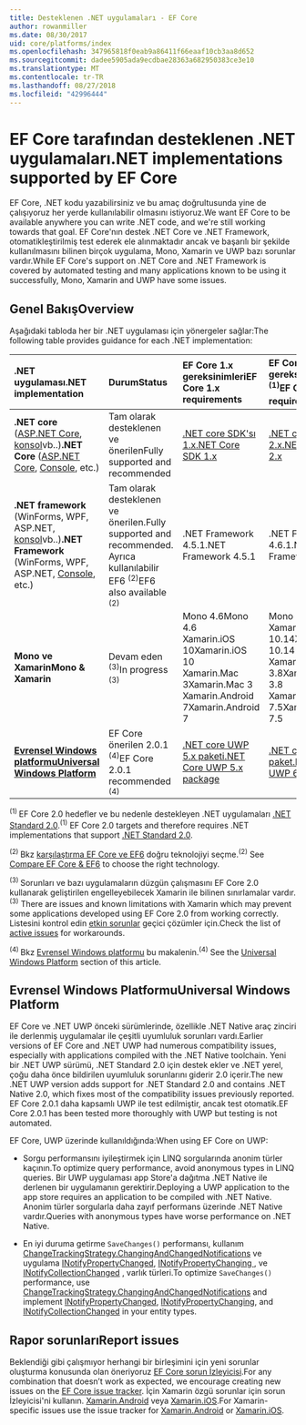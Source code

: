 ```yaml
---
title: Desteklenen .NET uygulamaları - EF Core
author: rowanmiller
ms.date: 08/30/2017
uid: core/platforms/index
ms.openlocfilehash: 347965818f0eab9a86411f66eaaf10cb3aa8d652
ms.sourcegitcommit: dadee5905ada9ecdbae28363a682950383ce3e10
ms.translationtype: MT
ms.contentlocale: tr-TR
ms.lasthandoff: 08/27/2018
ms.locfileid: "42996444"
---
```

# <a name="net-implementations-supported-by-ef-core"></a><span data-ttu-id="423e1-102">EF Core tarafından desteklenen .NET uygulamaları</span><span class="sxs-lookup"><span data-stu-id="423e1-102">.NET implementations supported by EF Core</span></span>

<span data-ttu-id="423e1-103">EF Core, .NET kodu yazabilirsiniz ve bu amaç doğrultusunda yine de çalışıyoruz her yerde kullanılabilir olmasını istiyoruz.</span><span class="sxs-lookup"><span data-stu-id="423e1-103">We want EF Core to be available anywhere you can write .NET code, and we're still working towards that goal.</span></span> <span data-ttu-id="423e1-104">EF Core'nın destek .NET Core ve .NET Framework, otomatikleştirilmiş test ederek ele alınmaktadır ancak ve başarılı bir şekilde kullanılmasını bilinen birçok uygulama, Mono, Xamarin ve UWP bazı sorunlar vardır.</span><span class="sxs-lookup"><span data-stu-id="423e1-104">While EF Core's support on .NET Core and .NET Framework is covered by automated testing and many applications known to be using it successfully, Mono, Xamarin and UWP have some issues.</span></span>

## <a name="overview"></a><span data-ttu-id="423e1-105">Genel Bakış</span><span class="sxs-lookup"><span data-stu-id="423e1-105">Overview</span></span>

<span data-ttu-id="423e1-106">Aşağıdaki tabloda her bir .NET uygulaması için yönergeler sağlar:</span><span class="sxs-lookup"><span data-stu-id="423e1-106">The following table provides guidance for each .NET implementation:</span></span>

| <span data-ttu-id="423e1-107">.NET uygulaması</span><span class="sxs-lookup"><span data-stu-id="423e1-107">.NET implementation</span></span>                                                                                                  | <span data-ttu-id="423e1-108">Durum</span><span class="sxs-lookup"><span data-stu-id="423e1-108">Status</span></span>                                                             | <span data-ttu-id="423e1-109">EF Core 1.x gereksinimleri</span><span class="sxs-lookup"><span data-stu-id="423e1-109">EF Core 1.x requirements</span></span>                                                                                | <span data-ttu-id="423e1-110">EF Core 2.x gereksinimleri <sup>(1)</sup></span><span class="sxs-lookup"><span data-stu-id="423e1-110">EF Core 2.x requirements <sup>(1)</sup></span></span>                                                                 |
|:---------------------------------------------------------------------------------------------------------------------|:-------------------------------------------------------------------|:--------------------------------------------------------------------------------------------------------|:--------------------------------------------------------------------------------------------------------|
| <span data-ttu-id="423e1-111">**.NET core** ([ASP.NET Core](../get-started/aspnetcore/index.md), [konsol](../get-started/netcore/index.md)vb..)</span><span class="sxs-lookup"><span data-stu-id="423e1-111">**.NET Core** ([ASP.NET Core](../get-started/aspnetcore/index.md), [Console](../get-started/netcore/index.md), etc.)</span></span> | <span data-ttu-id="423e1-112">Tam olarak desteklenen ve önerilen</span><span class="sxs-lookup"><span data-stu-id="423e1-112">Fully supported and recommended</span></span>                                    | [<span data-ttu-id="423e1-113">.NET core SDK'sı 1.x</span><span class="sxs-lookup"><span data-stu-id="423e1-113">.NET Core SDK 1.x</span></span>](https://www.microsoft.com/net/core/)                                                | [<span data-ttu-id="423e1-114">.NET core SDK 2.x</span><span class="sxs-lookup"><span data-stu-id="423e1-114">.NET Core SDK 2.x</span></span>](https://www.microsoft.com/net/core/)                                                |
| <span data-ttu-id="423e1-115">**.NET framework** (WinForms, WPF, ASP.NET, [konsol](../get-started/full-dotnet/index.md)vb..)</span><span class="sxs-lookup"><span data-stu-id="423e1-115">**.NET Framework** (WinForms, WPF, ASP.NET, [Console](../get-started/full-dotnet/index.md), etc.)</span></span>                    | <span data-ttu-id="423e1-116">Tam olarak desteklenen ve önerilen.</span><span class="sxs-lookup"><span data-stu-id="423e1-116">Fully supported and recommended.</span></span> <span data-ttu-id="423e1-117">Ayrıca kullanılabilir EF6 <sup>(2)</sup></span><span class="sxs-lookup"><span data-stu-id="423e1-117">EF6 also available <sup>(2)</sup></span></span> | <span data-ttu-id="423e1-118">.NET Framework 4.5.1</span><span class="sxs-lookup"><span data-stu-id="423e1-118">.NET Framework 4.5.1</span></span>                                                                                    | <span data-ttu-id="423e1-119">.NET Framework 4.6.1</span><span class="sxs-lookup"><span data-stu-id="423e1-119">.NET Framework 4.6.1</span></span>                                                                                    |
| <span data-ttu-id="423e1-120">**Mono ve Xamarin**</span><span class="sxs-lookup"><span data-stu-id="423e1-120">**Mono & Xamarin**</span></span>                                                                                                   | <span data-ttu-id="423e1-121">Devam eden <sup>(3)</sup></span><span class="sxs-lookup"><span data-stu-id="423e1-121">In progress <sup>(3)</sup></span></span>                                         | <span data-ttu-id="423e1-122">Mono 4.6</span><span class="sxs-lookup"><span data-stu-id="423e1-122">Mono 4.6</span></span> <br/> <span data-ttu-id="423e1-123">Xamarin.iOS 10</span><span class="sxs-lookup"><span data-stu-id="423e1-123">Xamarin.iOS 10</span></span> <br/> <span data-ttu-id="423e1-124">Xamarin.Mac 3</span><span class="sxs-lookup"><span data-stu-id="423e1-124">Xamarin.Mac 3</span></span> <br/> <span data-ttu-id="423e1-125">Xamarin.Android 7</span><span class="sxs-lookup"><span data-stu-id="423e1-125">Xamarin.Android 7</span></span>                               | <span data-ttu-id="423e1-126">Mono 5.4</span><span class="sxs-lookup"><span data-stu-id="423e1-126">Mono 5.4</span></span> <br/> <span data-ttu-id="423e1-127">Xamarin.iOS 10.14</span><span class="sxs-lookup"><span data-stu-id="423e1-127">Xamarin.iOS 10.14</span></span> <br/> <span data-ttu-id="423e1-128">Xamarin.Mac 3.8</span><span class="sxs-lookup"><span data-stu-id="423e1-128">Xamarin.Mac 3.8</span></span> <br/> <span data-ttu-id="423e1-129">Xamarin.Android 7.5</span><span class="sxs-lookup"><span data-stu-id="423e1-129">Xamarin.Android 7.5</span></span>                        |
| [<span data-ttu-id="423e1-130">**Evrensel Windows platformu**</span><span class="sxs-lookup"><span data-stu-id="423e1-130">**Universal Windows Platform**</span></span>](../get-started/uwp/index.md)                                                        | <span data-ttu-id="423e1-131">EF Core önerilen 2.0.1 <sup>(4)</sup></span><span class="sxs-lookup"><span data-stu-id="423e1-131">EF Core 2.0.1 recommended <sup>(4)</sup></span></span>                           | [<span data-ttu-id="423e1-132">.NET core UWP 5.x paketi</span><span class="sxs-lookup"><span data-stu-id="423e1-132">.NET Core UWP 5.x package</span></span>](https://www.nuget.org/packages/Microsoft.NETCore.UniversalWindowsPlatform/) | [<span data-ttu-id="423e1-133">.NET core UWP 6.x paket</span><span class="sxs-lookup"><span data-stu-id="423e1-133">.NET Core UWP 6.x package</span></span>](https://www.nuget.org/packages/Microsoft.NETCore.UniversalWindowsPlatform/) |

<span data-ttu-id="423e1-134"><sup>(1) </sup> EF Core 2.0 hedefler ve bu nedenle destekleyen .NET uygulamaları [.NET Standard 2.0](https://docs.microsoft.com/dotnet/standard/net-standard).</span><span class="sxs-lookup"><span data-stu-id="423e1-134"><sup>(1)</sup> EF Core 2.0 targets and therefore requires .NET implementations that support [.NET Standard 2.0](https://docs.microsoft.com/dotnet/standard/net-standard).</span></span>

<span data-ttu-id="423e1-135"><sup>(2) </sup> Bkz [karşılaştırma EF Core ve EF6](../../efcore-and-ef6/index.md) doğru teknolojiyi seçme.</span><span class="sxs-lookup"><span data-stu-id="423e1-135"><sup>(2)</sup> See [Compare EF Core & EF6](../../efcore-and-ef6/index.md) to choose the right technology.</span></span>

<span data-ttu-id="423e1-136"><sup>(3) </sup> Sorunları ve bazı uygulamaların düzgün çalışmasını EF Core 2.0 kullanarak geliştirilen engelleyebilecek Xamarin ile bilinen sınırlamalar vardır.</span><span class="sxs-lookup"><span data-stu-id="423e1-136"><sup>(3)</sup> There are issues and known limitations with Xamarin which may prevent some applications developed using EF Core 2.0 from working correctly.</span></span> <span data-ttu-id="423e1-137">Listesini kontrol edin [etkin sorunlar](https://github.com/aspnet/entityframeworkCore/issues?q=is%3Aopen+is%3Aissue+label%3Aarea-xamarin) geçici çözümler için.</span><span class="sxs-lookup"><span data-stu-id="423e1-137">Check the list of [active issues](https://github.com/aspnet/entityframeworkCore/issues?q=is%3Aopen+is%3Aissue+label%3Aarea-xamarin) for workarounds.</span></span>

<span data-ttu-id="423e1-138"><sup>(4) </sup> Bkz [Evrensel Windows platformu](#universal-windows-platform) bu makalenin.</span><span class="sxs-lookup"><span data-stu-id="423e1-138"><sup>(4)</sup> See the [Universal Windows Platform](#universal-windows-platform) section of this article.</span></span>

## <a name="universal-windows-platform"></a><span data-ttu-id="423e1-139">Evrensel Windows Platformu</span><span class="sxs-lookup"><span data-stu-id="423e1-139">Universal Windows Platform</span></span>

<span data-ttu-id="423e1-140">EF Core ve .NET UWP önceki sürümlerinde, özellikle .NET Native araç zinciri ile derlenmiş uygulamalar ile çeşitli uyumluluk sorunları vardı.</span><span class="sxs-lookup"><span data-stu-id="423e1-140">Earlier versions of EF Core and .NET UWP had numerous compatibility issues, especially with applications compiled with the .NET Native toolchain.</span></span> <span data-ttu-id="423e1-141">Yeni bir .NET UWP sürümü, .NET Standard 2.0 için destek ekler ve .NET yerel, çoğu daha önce bildirilen uyumluluk sorunlarını giderir 2.0 içerir.</span><span class="sxs-lookup"><span data-stu-id="423e1-141">The new .NET UWP version adds support for .NET Standard 2.0 and contains .NET Native 2.0, which fixes most of the compatibility issues previously reported.</span></span> <span data-ttu-id="423e1-142">EF Core 2.0.1 daha kapsamlı UWP ile test edilmiştir, ancak test otomatik.</span><span class="sxs-lookup"><span data-stu-id="423e1-142">EF Core 2.0.1 has been tested more thoroughly with UWP but testing is not automated.</span></span>

<span data-ttu-id="423e1-143">EF Core, UWP üzerinde kullanıldığında:</span><span class="sxs-lookup"><span data-stu-id="423e1-143">When using EF Core on UWP:</span></span>

* <span data-ttu-id="423e1-144">Sorgu performansını iyileştirmek için LINQ sorgularında anonim türler kaçının.</span><span class="sxs-lookup"><span data-stu-id="423e1-144">To optimize query performance, avoid anonymous types in LINQ queries.</span></span> <span data-ttu-id="423e1-145">Bir UWP uygulaması app Store'a dağıtma .NET Native ile derlenen bir uygulamanın gerektirir.</span><span class="sxs-lookup"><span data-stu-id="423e1-145">Deploying a UWP application to the app store requires an application to be compiled with .NET Native.</span></span> <span data-ttu-id="423e1-146">Anonim türler sorgularla daha zayıf performans üzerinde .NET Native vardır.</span><span class="sxs-lookup"><span data-stu-id="423e1-146">Queries with anonymous types have worse performance on .NET Native.</span></span>

* <span data-ttu-id="423e1-147">En iyi duruma getirme `SaveChanges()` performansı, kullanım [ChangeTrackingStrategy.ChangingAndChangedNotifications](/dotnet/api/microsoft.entityframeworkcore.changetrackingstrategy) ve uygulama [INotifyPropertyChanged](https://msdn.microsoft.com/en-us/library/system.componentmodel.inotifypropertychanged.aspx), [INotifyPropertyChanging ](https://msdn.microsoft.com/en-us/library/system.componentmodel.inotifypropertychanging.aspx), ve [INotifyCollectionChanged](https://msdn.microsoft.com/en-us/library/system.collections.specialized.inotifycollectionchanged.aspx) , varlık türleri.</span><span class="sxs-lookup"><span data-stu-id="423e1-147">To optimize `SaveChanges()` performance, use [ChangeTrackingStrategy.ChangingAndChangedNotifications](/dotnet/api/microsoft.entityframeworkcore.changetrackingstrategy) and implement [INotifyPropertyChanged](https://msdn.microsoft.com/en-us/library/system.componentmodel.inotifypropertychanged.aspx), [INotifyPropertyChanging](https://msdn.microsoft.com/en-us/library/system.componentmodel.inotifypropertychanging.aspx), and [INotifyCollectionChanged](https://msdn.microsoft.com/en-us/library/system.collections.specialized.inotifycollectionchanged.aspx) in your entity types.</span></span>

## <a name="report-issues"></a><span data-ttu-id="423e1-148">Rapor sorunları</span><span class="sxs-lookup"><span data-stu-id="423e1-148">Report issues</span></span>

<span data-ttu-id="423e1-149">Beklendiği gibi çalışmıyor herhangi bir birleşimini için yeni sorunlar oluşturma konusunda olan öneriyoruz [EF Core sorun İzleyicisi](https://github.com/aspnet/entityframeworkcore/issues/new).</span><span class="sxs-lookup"><span data-stu-id="423e1-149">For any combination that doesn’t work as expected, we encourage creating new issues on the [EF Core issue tracker](https://github.com/aspnet/entityframeworkcore/issues/new).</span></span> <span data-ttu-id="423e1-150">İçin Xamarin özgü sorunlar için sorun İzleyicisi'ni kullanın. [Xamarin.Android](https://github.com/xamarin/xamarin-android/issues/new) veya [Xamarin.iOS](https://github.com/xamarin/xamarin-macios/issues/new).</span><span class="sxs-lookup"><span data-stu-id="423e1-150">For Xamarin-specific issues use the issue tracker for [Xamarin.Android](https://github.com/xamarin/xamarin-android/issues/new) or [Xamarin.iOS](https://github.com/xamarin/xamarin-macios/issues/new).</span></span>
